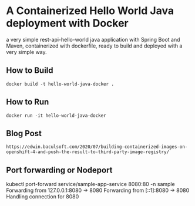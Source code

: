 # A Containerized Hello World Java deployment with Docker 

a very simple rest-api-hello-world java application with Spring Boot and Maven, containerized with dockerfile, ready to build and deployed with a very simple way.

## How to Build
```
docker build -t hello-world-java-docker .
```  

## How to Run
```
docker run -it hello-world-java-docker
```

## Blog Post
```
https://edwin.baculsoft.com/2020/07/building-containerized-images-on-openshift-4-and-push-the-result-to-third-party-image-registry/
```



## Port forwarding or Nodeport 

kubectl port-forward service/sample-app-service 8080:80 -n sample
Forwarding from 127.0.0.1:8080 -> 8080
Forwarding from [::1]:8080 -> 8080
Handling connection for 8080